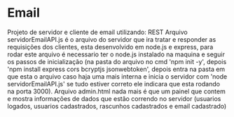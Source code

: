 # Email
Projeto de servidor e cliente de email utilizando: REST
  Arquivo servidorEmailAPI.js é o arquivo do servidor que ira tratar e responder as requisições dos clientes, esta desenvolvido em node.js e express, para rodar este arquivo é necessario ter o node.js instalado na maquina e seguir os passos de inicialização (na pasta do arquivo no cmd 'npm init -y', depois 'npm install express cors bcryptjs jsonwebtoken', depois entra na pasta em que esta o arquivo caso haja uma mais interna e inicia o servidor com 'node servidorEmailAPI.js' se tudo estiver correto ele indicara que esta rodando na porta 3000).
  Arquivo admin.html nada mais é que um painel que contem e mostra informações de dados que estão correndo no servidor (usuarios logados, usuarios cadastrados, rascunhos cadastrados e email cadastrado)
